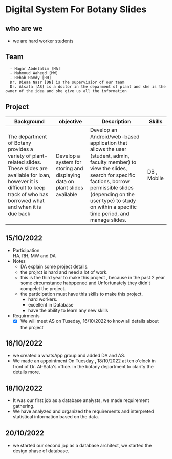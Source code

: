 # Digital System For Botany Slides
## who are we
  - we are hard worker students
## Team
```
  - Hagar Abdelalim [HA]
  - Mahmoud Waheed [MW]
  - Rehab Hamdy [RH]
  Dr. Dieaa Nasr [DN] is the supervisior of our team
  Dr. Alsafa [AS] is a doctor in the deparment of plant and she is the owner of the idea and she give us all the information
  ```
## Project
| Background | objective | Description | Skills |  
| ------------- | ------------- | ------------- |  ------------- |
|The department of Botany provides a variety of plant-related slides. These slides are available for loan, however it is difficult to keep track of who has borrowed what and when it is due back|Develop a system for storing and displaying data on plant slides available|Develop an Android/web-based application that allows the user (student, admin, faculty member) to view the slides, search for specific factions, borrow permissible slides (depending on the user type) to study on within a specific time period, and manage slides.|DB , Mobile|
## 15/10/2022  
  - Participation<br/>
     HA, RH, MW and DA
  - Notes
    - DA explain some project details.<br/>
    - the projrct is hard and need a lot of work.<br/> 
    - this is the third year to make this project , because in the past 2 year some circumstance habppened and Unfortunately they didn't compelet the project.<br/>
    - the participation must have this skills to make this project.<br/>
        - hard workers.<br/>
        - excellent in Database
        - have the ability to learn any new skills
  - Requirments
    - [x] We will meet AS on Tuseday, 16/10/2022 to know all details about the project
## 16/10/2022
  - we created a whatsApp group and added DA and AS. <br/>
  - We made an appointment On Tuesday , 18/10/2022 at ten o'clock in front of Dr. Al-Safa's office. in the botany department to clarify the details more.
## 18/10/2022
  - It was our first job as a database analysts, we made requirement gathering. <br />
  - We have analyzed and organized the requirements and interpreted statistical information based on the data.
## 20/10/2022
  - we started our second jop as a database architect, we started the design phase of database.
